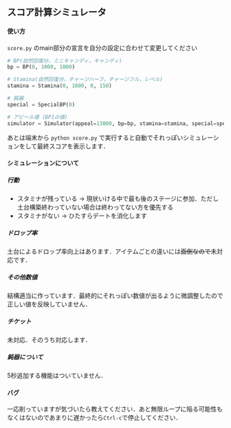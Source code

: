 ## スコア計算シミュレータ

#### 使い方
`score.py` のmain部分の宣言を自分の設定に合わせて変更してください
```python
# BP(自然回復分，ミニキャンディ，キャンディ)
bp = BP(0, 1000, 1000)

# Stamina(自然回復分，チャージハーフ，チャージフル，レベル)
stamina = Stamina(0, 1000, 0, 150)

# 鈍器
special = SpecialBP(0)

# アピール値 (BP1の値)
simulator = Simulator(appeal=13000, bp=bp, stamina=stamina, special=special)
```
あとは端末から `python score.py` で実行すると自動でそれっぽいシミュレーションをして最終スコアを表示します．

#### シミュレーションについて
##### 行動
* スタミナが残っている -> 現状いける中で最も後のステージに参加．ただし土台構築終わっていない場合は終わってない方を優先する
* スタミナがない -> ひたすらデートを消化します

##### ドロップ率
土台によるドロップ率向上はあります．アイテムごとの違いには~~面倒なので~~未対応です．

##### その他数値
結構適当に作っています．最終的にそれっぽい数値が出るように微調整したので正しい値を反映していません．

##### チケット
未対応．そのうち対応します．

##### 鈍器について
5秒追加する機能はついていません．


#### バグ
一応削っていますが気づいたら教えてください．あと無限ループに陥る可能性もなくはないのであまりに遅かったら`Ctrl-c`で停止してください．
